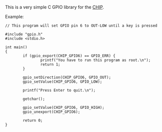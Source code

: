 This is a very simple C GPIO library for the [CHIP](https://getchip.com/pages/chip).

Example:

```
// This program will set GPIO pin 6 to OUT-LOW until a key is pressed

#include "gpio.h"
#include <stdio.h>

int main()
{
        if (gpio_export(CHIP_GPIO6) == GPIO_ERR) {
                printf("You have to run this program as root.\n");
                return 1;
        }
        
        gpio_setDirection(CHIP_GPIO6, GPIO_OUT);
        gpio_setValue(CHIP_GPIO6, GPIO_LOW);
        
        printf("Press Enter to quit.\n");
        
        getchar();
        
        gpio_setValue(CHIP_GPIO6, GPIO_HIGH);
        gpio_unexport(CHIP_GPIO6);

        return 0;
}
```
